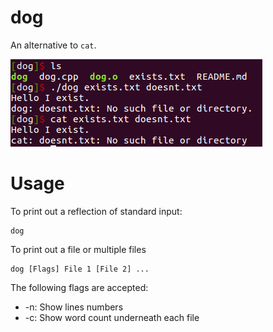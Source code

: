 # dog
An alternative to `cat`.

![Example usage of dog and comparison to cat.](media/example.png)

# Usage

To print out a reflection of standard input:

	dog


To print out a file or multiple files

	dog [Flags] File 1 [File 2] ...

The following flags are accepted:

* -n: Show lines numbers
* -c: Show word count underneath each file
